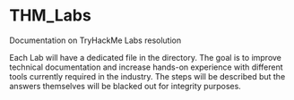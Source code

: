 # THM_Labs
Documentation on TryHackMe Labs resolution

Each Lab will have a dedicated file in the directory.
The goal is to improve technical documentation and increase hands-on experience with different tools currently required in the industry.
The steps will be described but the answers themselves will be blacked out for integrity purposes.
